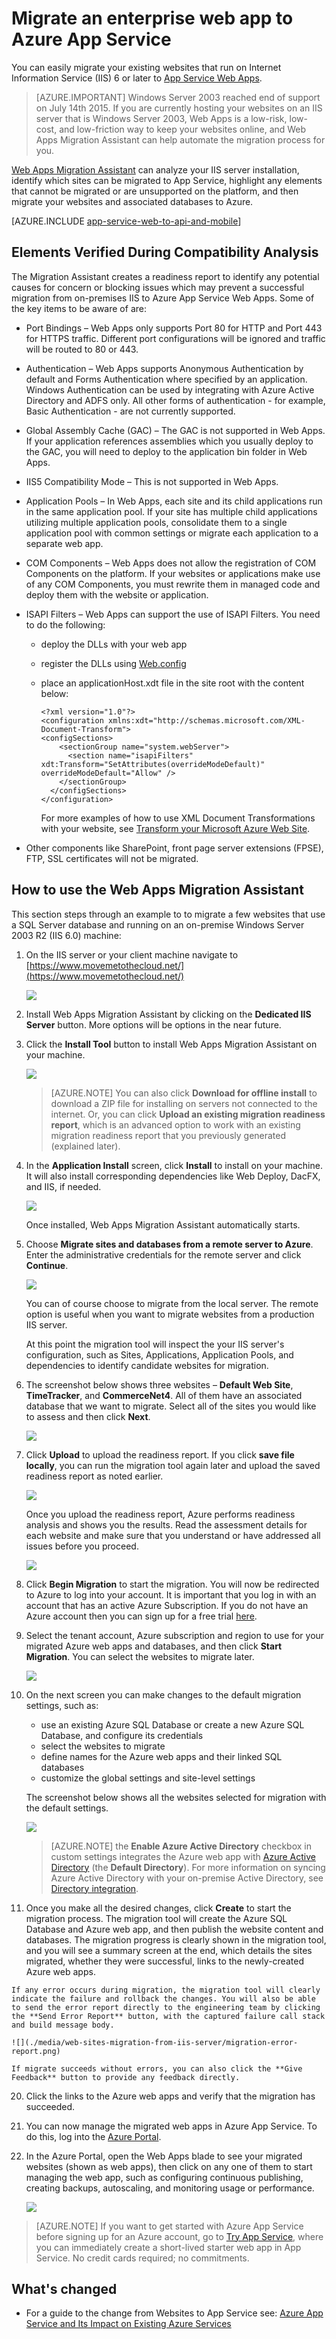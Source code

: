 <properties 
    pageTitle="Migrate an enterprise web app to Azure App Service" 
    description="Shows how to use Web Apps Migration Assistant to quickly migrate existing IIS websites to Azure App Service Web Apps" 
    services="app-service" 
    documentationCenter="" 
    authors="cephalin" 
    writer="cephalin" 
    manager="wpickett" 
    editor=""/>

<tags 
    ms.service="app-service" 
    ms.workload="na" 
    ms.tgt_pltfrm="na" 
    ms.devlang="na" 
    ms.topic="article" 
    ms.date="07/01/2016" 
    ms.author="cephalin"/>

# <a name="migrate-an-enterprise-web-app-to-azure-app-service"></a>Migrate an enterprise web app to Azure App Service

You can easily migrate your existing websites that run on Internet Information Service (IIS) 6 or later to [App Service Web Apps](http://go.microsoft.com/fwlink/?LinkId=529714). 

>[AZURE.IMPORTANT] Windows Server 2003 reached end of support on July 14th 2015. If you are currently hosting your websites on an IIS server that is Windows Server 2003, Web Apps is a low-risk, low-cost, and low-friction way to keep your websites online, and Web Apps Migration Assistant can help automate the migration process for you. 

[Web Apps Migration Assistant](https://www.movemetothecloud.net/) can analyze your IIS server installation, identify which sites can be migrated to App Service, highlight any elements that cannot be migrated or are unsupported on the platform, and then migrate your websites and associated databases to Azure.

[AZURE.INCLUDE [app-service-web-to-api-and-mobile](../../includes/app-service-web-to-api-and-mobile.md)]

## <a name="elements-verified-during-compatibility-analysis"></a>Elements Verified During Compatibility Analysis ##
The Migration Assistant creates a readiness report to identify any potential causes for concern or blocking issues which may prevent a successful migration from on-premises IIS to Azure App Service Web Apps. Some of the key items to be aware of are:

-   Port Bindings – Web Apps only supports Port 80 for HTTP and Port 443 for HTTPS traffic. Different port configurations will be ignored and traffic will be routed to 80 or 443. 
-   Authentication – Web Apps supports Anonymous Authentication by default and Forms Authentication where specified by an application. Windows Authentication can be used by integrating with Azure Active Directory and ADFS only. All other forms of authentication - for example, Basic Authentication - are not currently supported. 
-   Global Assembly Cache (GAC) – The GAC is not supported in Web Apps. If your application references assemblies which you usually deploy to the GAC, you will need to deploy to the application bin folder in Web Apps. 
-   IIS5 Compatibility Mode – This is not supported in Web Apps. 
-   Application Pools – In Web Apps, each site and its child applications run in the same application pool. If your site has multiple child applications utilizing multiple application pools, consolidate them to a single application pool with common settings or migrate each application to a separate web app.
-   COM Components – Web Apps does not allow the registration of COM Components on the platform. If your websites or applications make use of any COM Components, you must rewrite them in managed code and deploy them with the website or application.
-   ISAPI Filters – Web Apps can support the use of ISAPI Filters. You need to do the following:
    -   deploy the DLLs with your web app 
    -   register the DLLs using [Web.config](http://www.iis.net/configreference/system.webserver/isapifilters)
    -   place an applicationHost.xdt file in the site root with the content below:

            <?xml version="1.0"?>
            <configuration xmlns:xdt="http://schemas.microsoft.com/XML-Document-Transform">
            <configSections>
                <sectionGroup name="system.webServer">
                  <section name="isapiFilters" xdt:Transform="SetAttributes(overrideModeDefault)" overrideModeDefault="Allow" />
                </sectionGroup>
              </configSections>
            </configuration>

        For more examples of how to use XML Document Transformations with your website, see [Transform your Microsoft Azure Web Site](http://blogs.msdn.com/b/waws/archive/2014/06/17/transform-your-microsoft-azure-web-site.aspx).

-   Other components like SharePoint, front page server extensions (FPSE), FTP, SSL certificates will not be migrated.

## <a name="how-to-use-the-web-apps-migration-assistant"></a>How to use the Web Apps Migration Assistant ##
This section steps through an example to to migrate a few websites that use a SQL Server database and running on an on-premise Windows Server 2003 R2 (IIS 6.0) machine:

1.  On the IIS server or your client machine navigate to [https://www.movemetothecloud.net/](https://www.movemetothecloud.net/) 

    ![](./media/web-sites-migration-from-iis-server/migration-tool-homepage.png)

2.  Install Web Apps Migration Assistant by clicking on the **Dedicated IIS Server** button. More options will be options in the near future. 
4.  Click the **Install Tool** button to install Web Apps Migration Assistant on your machine.

    ![](./media/web-sites-migration-from-iis-server/install-page.png)

    >[AZURE.NOTE] You can also click **Download for offline install** to download a ZIP file for installing on servers not connected to the internet. Or, you can click **Upload an existing migration readiness report**, which is an advanced option to work with an existing migration readiness report that you previously generated (explained later).

5.  In the **Application Install** screen, click **Install** to install on your machine. It will also install corresponding dependencies like Web Deploy, DacFX, and IIS, if needed. 

    ![](./media/web-sites-migration-from-iis-server/install-progress.png)

    Once installed, Web Apps Migration Assistant automatically starts.
  
6.  Choose **Migrate sites and databases from a remote server to Azure**. Enter the administrative credentials for the remote server and click **Continue**. 

    ![](./media/web-sites-migration-from-iis-server/migrate-from-remote.png)

    You can of course choose to migrate from the local server. The remote option is useful when you want to migrate websites from a production IIS server.
 
    At this point the migration tool will inspect the your IIS server's configuration, such as Sites, Applications, Application Pools, and dependencies to identify candidate websites for migration. 

8.  The screenshot below shows three websites – **Default Web Site**, **TimeTracker**, and **CommerceNet4**. All of them have an associated database that we want to migrate. Select all of the sites you would like to assess and then click **Next**.

    ![](./media/web-sites-migration-from-iis-server/select-migration-candidates.png)
 
9.  Click **Upload** to upload the readiness report. If you click **save file locally**, you can run the migration tool again later and upload the saved readiness report as noted earlier.

    ![](./media/web-sites-migration-from-iis-server/upload-readiness-report.png)
 
    Once you upload the readiness report, Azure performs readiness analysis and shows you the results. Read the assessment details for each website and make sure that you understand or have addressed all issues before you proceed. 
 
    ![](./media/web-sites-migration-from-iis-server/readiness-assessment.png)

12. Click **Begin Migration** to start the migration. You will now be redirected to Azure to log into your account. It is important that you log in with an account that has an active Azure Subscription. If you do not have an Azure account then you can sign up for a free trial [here](https://azure.microsoft.com/pricing/free-trial/?WT.srch=1&WT.mc_ID=SEM_). 

13. Select the tenant account, Azure subscription and region to use for your migrated Azure web apps and databases, and then click **Start Migration**. You can select the websites to migrate later.

    ![](./media/web-sites-migration-from-iis-server/choose-tenant-account.png)

14. On the next screen you can make changes to the default migration settings, such as:

    - use an existing Azure SQL Database or create a new Azure SQL Database, and configure its credentials
    - select the websites to migrate
    - define names for the Azure web apps and their linked SQL databases
    - customize the global settings and site-level settings

    The screenshot below shows all the websites selected for migration with the default settings.

    ![](./media/web-sites-migration-from-iis-server/migration-settings.png)

    >[AZURE.NOTE] the **Enable Azure Active Directory** checkbox in custom settings integrates the Azure web app with [Azure Active Directory](active-directory-whatis.md) (the **Default Directory**). For more information on syncing Azure Active Directory with your on-premise Active Directory, see [Directory integration](http://msdn.microsoft.com/library/jj573653).

16.  Once you make all the desired changes, click **Create** to start the migration process. The migration tool will create the Azure SQL Database and Azure web app, and then publish the website content and databases. The migration progress is clearly shown in the migration tool, and you will see a summary screen at the end, which details the sites migrated, whether they were successful, links to the newly-created Azure web apps. 

    If any error occurs during migration, the migration tool will clearly indicate the failure and rollback the changes. You will also be able to send the error report directly to the engineering team by clicking the **Send Error Report** button, with the captured failure call stack and build message body. 

    ![](./media/web-sites-migration-from-iis-server/migration-error-report.png)

    If migrate succeeds without errors, you can also click the **Give Feedback** button to provide any feedback directly. 
 
20. Click the links to the Azure web apps and verify that the migration has succeeded.

21. You can now manage the migrated web apps in Azure App Service. To do this, log into the [Azure Portal](https://portal.azure.com).

22. In the Azure Portal, open the Web Apps blade to see your migrated websites (shown as web apps), then click on any one of them to start managing the web app, such as configuring continuous publishing, creating backups, autoscaling, and monitoring usage or performance.

    ![](./media/web-sites-migration-from-iis-server/TimeTrackerMigrated.png)

>[AZURE.NOTE] If you want to get started with Azure App Service before signing up for an Azure account, go to [Try App Service](http://go.microsoft.com/fwlink/?LinkId=523751), where you can immediately create a short-lived starter web app in App Service. No credit cards required; no commitments.

## <a name="whats-changed"></a>What's changed
* For a guide to the change from Websites to App Service see: [Azure App Service and Its Impact on Existing Azure Services](http://go.microsoft.com/fwlink/?LinkId=529714)
 
